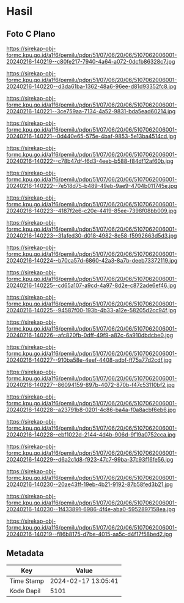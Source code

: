 # Hasil

## Foto C Plano

https://sirekap-obj-formc.kpu.go.id/a1f6/pemilu/pdpr/51/07/06/20/06/5107062006001-20240216-140219--c80fe217-7940-4a64-a072-0dcfb86328c7.jpg

https://sirekap-obj-formc.kpu.go.id/a1f6/pemilu/pdpr/51/07/06/20/06/5107062006001-20240216-140220--d3da61ba-1362-48a6-96ee-d81d93352fc8.jpg

https://sirekap-obj-formc.kpu.go.id/a1f6/pemilu/pdpr/51/07/06/20/06/5107062006001-20240216-140221--3ce759aa-7134-4a52-9831-bda5ead60214.jpg

https://sirekap-obj-formc.kpu.go.id/a1f6/pemilu/pdpr/51/07/06/20/06/5107062006001-20240216-140221--0d440e65-575e-4baf-9853-5e13ba4514cd.jpg

https://sirekap-obj-formc.kpu.go.id/a1f6/pemilu/pdpr/51/07/06/20/06/5107062006001-20240216-140222--c78b47df-f6d3-4eeb-b588-f84df12af60b.jpg

https://sirekap-obj-formc.kpu.go.id/a1f6/pemilu/pdpr/51/07/06/20/06/5107062006001-20240216-140222--7e518d75-b489-49eb-9ae9-4704b011745e.jpg

https://sirekap-obj-formc.kpu.go.id/a1f6/pemilu/pdpr/51/07/06/20/06/5107062006001-20240216-140223--4187f2e6-c20e-4419-85ee-7398f08bb009.jpg

https://sirekap-obj-formc.kpu.go.id/a1f6/pemilu/pdpr/51/07/06/20/06/5107062006001-20240216-140223--31afed30-d018-4982-8e58-f5992663d5d3.jpg

https://sirekap-obj-formc.kpu.go.id/a1f6/pemilu/pdpr/51/07/06/20/06/5107062006001-20240216-140224--b70ca57d-6860-42a3-8a7b-deeb73372119.jpg

https://sirekap-obj-formc.kpu.go.id/a1f6/pemilu/pdpr/51/07/06/20/06/5107062006001-20240216-140225--cd65a107-a9cd-4a97-8d2e-c872ade6ef46.jpg

https://sirekap-obj-formc.kpu.go.id/a1f6/pemilu/pdpr/51/07/06/20/06/5107062006001-20240216-140225--94587f00-193b-4b33-a12e-58205d2cc94f.jpg

https://sirekap-obj-formc.kpu.go.id/a1f6/pemilu/pdpr/51/07/06/20/06/5107062006001-20240216-140226--afc820fb-0dff-49f9-a82c-6a910dbdcbe0.jpg

https://sirekap-obj-formc.kpu.go.id/a1f6/pemilu/pdpr/51/07/06/20/06/5107062006001-20240216-140227--910ba58e-4eef-4408-adbf-ff75a77d2cdf.jpg

https://sirekap-obj-formc.kpu.go.id/a1f6/pemilu/pdpr/51/07/06/20/06/5107062006001-20240216-140227--86094159-897b-4072-870b-f47c53110bf2.jpg

https://sirekap-obj-formc.kpu.go.id/a1f6/pemilu/pdpr/51/07/06/20/06/5107062006001-20240216-140228--a23791b8-0201-4c86-ba4a-f0a8acbf6eb6.jpg

https://sirekap-obj-formc.kpu.go.id/a1f6/pemilu/pdpr/51/07/06/20/06/5107062006001-20240216-140228--ebf1022d-2144-4d4b-906d-9f19a0752cca.jpg

https://sirekap-obj-formc.kpu.go.id/a1f6/pemilu/pdpr/51/07/06/20/06/5107062006001-20240216-140229--d6a2c1d8-f923-47c7-99ba-37c93f16fe56.jpg

https://sirekap-obj-formc.kpu.go.id/a1f6/pemilu/pdpr/51/07/06/20/06/5107062006001-20240216-140230--20ae43ff-19eb-4b21-9192-87b58fed3b21.jpg

https://sirekap-obj-formc.kpu.go.id/a1f6/pemilu/pdpr/51/07/06/20/06/5107062006001-20240216-140230--1f433891-6986-4f4e-aba0-5952897158ea.jpg

https://sirekap-obj-formc.kpu.go.id/a1f6/pemilu/pdpr/51/07/06/20/06/5107062006001-20240216-140219--f86b8175-d7be-4015-aa5c-d4f17f58bed2.jpg


## Metadata

| Key        | Value               |
| ---------- | ------------------- |
| Time Stamp | 2024-02-17 13:05:41 |
| Kode Dapil | 5101                |




